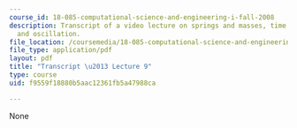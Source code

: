 ```yaml
---
course_id: 18-085-computational-science-and-engineering-i-fall-2008
description: Transcript of a video lecture on springs and masses, time derivatives,
  and oscillation.
file_location: /coursemedia/18-085-computational-science-and-engineering-i-fall-2008/f9559f18880b5aac12361fb5a47988ca_18-085F08-L09.pdf
file_type: application/pdf
layout: pdf
title: "Transcript \u2013 Lecture 9"
type: course
uid: f9559f18880b5aac12361fb5a47988ca

---
```

None